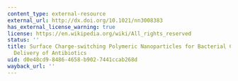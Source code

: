 ```yaml
---
content_type: external-resource
external_url: http://dx.doi.org/10.1021/nn3008383
has_external_license_warning: true
license: https://en.wikipedia.org/wiki/All_rights_reserved
status: ''
title: Surface Charge-switching Polymeric Nanoparticles for Bacterial Cell Wall Targeted
  Delivery of Antibiotics
uid: d0e48cd9-8486-4658-b902-7441ccab268d
wayback_url: ''
---
```

